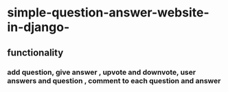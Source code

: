 # simple-question-answer-website-in-django-

## functionality 

### add question,  give answer , upvote and  downvote, user answers and question , comment to each question and answer
